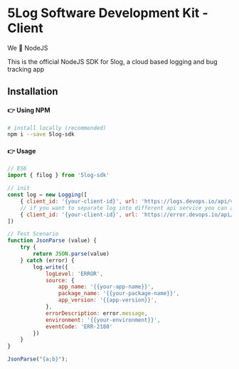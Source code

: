 # 5Log Software Development Kit - Client

We 🫶 NodeJS

This is the official NodeJS SDK for 5log, a cloud based logging and bug tracking app


## Installation

#### 👉 Using NPM
```bash
# install locally (recommended)
npm i --save 5log-sdk
```

#### 👉 Usage
```javascript
// ES6
import { filog } from '5log-sdk'

// init
const log = new Logging([
    { client_id: '{your-client-id}', url: 'https://logs.devops.io/api/v1/logs', logType: 'ANY' }
    // if you want to separate log into different api service you can add more options
    { client_id: '{your-client-id}', url: 'https://error.devops.io/api/v1/logs', logType: 'ERROR' }
])

// Test Scenario
function JsonParse (value) {
    try {
        return JSON.parse(value)
    } catch (error) {
        log.write({
            logLevel: 'ERROR',
            source: {
                app_name: '{{your-app-name}}',
                package_name: '{{your-package-name}}',
                app_version: '{{app-version}}',
            },
            errorDescription: error.message,
            environment: '{{your-environment}}',
            eventCode: 'ERR-2180'
        })
    }
}

JsonParse("{a;b}");
```


